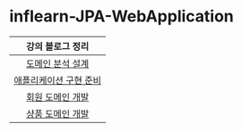 # inflearn-JPA-WebApplication

|강의 블로그 정리|
|:---:|
|[도메인 분석 설계](https://yeonx.tistory.com/entry/JPA-%ED%99%9C%EC%9A%A9-%EC%9B%B9-%EC%95%A0%ED%94%8C%EB%A6%AC%EC%BC%80%EC%9D%B4%EC%85%98-%EA%B0%9C%EB%B0%9C-%EB%8F%84%EB%A9%94%EC%9D%B8-%EB%B6%84%EC%84%9D-%EC%84%A4%EA%B3%84)|
|[애플리케이션 구현 준비](https://yeonx.tistory.com/entry/JPA-%ED%99%9C%EC%9A%A9-%EC%9B%B9-%EC%95%A0%ED%94%8C%EB%A6%AC%EC%BC%80%EC%9D%B4%EC%85%98-%EA%B0%9C%EB%B0%9C-%EC%95%A0%ED%94%8C%EB%A6%AC%EC%BC%80%EC%9D%B4%EC%85%98-%EA%B5%AC%ED%98%84-%EC%A4%80%EB%B9%84)|
|[회원 도메인 개발](https://yeonx.tistory.com/entry/JPA-%ED%99%9C%EC%9A%A9-%EC%9B%B9-%EC%95%A0%ED%94%8C%EB%A6%AC%EC%BC%80%EC%9D%B4%EC%85%98-%EA%B0%9C%EB%B0%9C-%ED%9A%8C%EC%9B%90-%EB%8F%84%EB%A9%94%EC%9D%B8-%EA%B0%9C%EB%B0%9C)|
|[샹품 도메인 개발](https://yeonx.tistory.com/entry/JPA-%ED%99%9C%EC%9A%A9-%EC%9B%B9-%EC%95%A0%ED%94%8C%EB%A6%AC%EC%BC%80%EC%9D%B4%EC%85%98-%EA%B0%9C%EB%B0%9C-%EC%83%81%ED%92%88-%EB%8F%84%EB%A9%94%EC%9D%B8-%EA%B0%9C%EB%B0%9C)|
